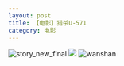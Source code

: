 ```yaml
---
layout: post
title: 【电影】猎杀U-571
category: 电影
---
```

![story_new_final](http://rjbwi03xh.hd-bkt.clouddn.com/img/story_new_final_0322.png)
![](http://rjbwd52rw.hd-bkt.clouddn.com/img/u-220721-1.jpg)
![wanshan](http://rjbwi03xh.hd-bkt.clouddn.com/img/wanshan.png)





  




